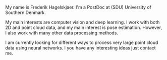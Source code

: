 My name is Frederik Hagelskjaer. I'm a PostDoc at (SDU) University of Southern Denmark.

My main interests are computer vision and deep learning. I work with both 2D and point cloud data, and my main interest is pose estimation. However, I also work with many other data processing methods.

I am currently looking for different ways to process very large point cloud data using neural networks. I you have any interesting ideas just contact me.

<!---

Here are some images from different projects I have worked with:

--->

<!---
frederikhagel/frederikhagel is a ✨ special ✨ repository because its `README.md` (this file) appears on your GitHub profile.
You can click the Preview link to take a look at your changes.
--->
